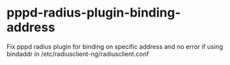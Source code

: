 pppd-radius-plugin-binding-address
==================================

Fix pppd radius plugin for binding on specific address and no error if using bindaddr in /etc/radiusclient-ng/radiusclient.conf
